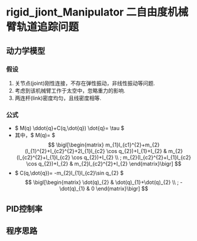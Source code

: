# rigid_jiont_Manipulator 二自由度机械臂轨道追踪问题
## 动力学模型 
### 假设 
1. 关节点(joint)刚性连接，不存在弹性振动，非线性振动等问题. 
2. 考虑到该机械臂工作于太空中，忽略重力的影响. 
3. 两连杆(link)密度均匀，且线密度相等.
### 公式 
- $ M(q) \ddot{q}+C(q,\dot{q}) \dot{q}= \tau $ 
- 其中，$ M(q)= $ 
$$ 
\bigl[\begin{matrix}
m_{1}l_{c1}^{2}+m_{2}(l_{1}^{2}+l_{c2}^{2}+2l_{1}l_{c2} \cos q_{2})+I_{1}+I_{2} & m_{2}(l_{c2}^{2}+l_{1}l_{c2} \cos q_{2})+I_{2} 
\\ ;
m_{2}(l_{c2}^{2}+l_{1}l_{c2} \cos q_{2})+I_{2} & m_{2}l_{c2}^{2}+I_{2} 
\end{matrix}\bigr] 
$$ 
- $ C(q,\dot{q})= -m_{2}l_{1}l_{c2}\sin q_{2} $ 
$$
\bigl[\begin{matrix}
\dot(q)_{2} & \dot(q)_{1}+\dot(q)_{2} \\ ;
-\dot(q)_{1} & 0
\end{matrix}\bigr] 
$$
## PID控制率 
## 程序思路
